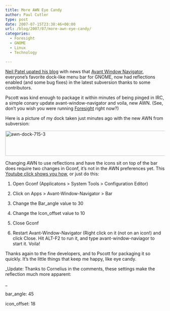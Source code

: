 ```yaml
---
title: More AWN Eye Candy
author: Paul Cutler
type: post
date: 2007-07-15T23:38:46+00:00
url: /blog/2007/07/more-awn-eye-candy/
categories:
  - Foresight
  - GNOME
  - Linux
  - Technology

---
```

[Neil Patel upated his blog][1] with news that [Avant Window Navigator][2], everyone&#8217;s favorite dock-like menu bar for GNOME, now had reflections enabled (and some bug fixes) in the latest subversion thanks to some contributors.

Pscott was kind enough to package it within minutes of being pinged in IRC, a simple conary update avant-window-navigator and voila, new AWN. (See, don&#8217;t you wish you were running [Foresight][3] right now?)

Here is a picture of my dock taken just minutes ago with the new AWN from subversion:

[<img src="https://i2.wp.com/farm2.static.flickr.com/1318/824217632_81af63350b_o.png?resize=700%2C79" width="700" height="79" alt="awn-dock-715-3" data-recalc-dims="1" />][4]

Changing AWN to use reflections and have the icons sit on top of the bar does require two changes in Gconf, it&#8217;s not in the AWN preferences yet. This [Youtube click shows you how][5], or just do this:

1. Open Gconf (Applicatons > System Tools > Configuration Editor)
  
2. Click on Apps > Avant-Window-Navigator > Bar
  
3. Change the Bar_angle value to 30
  
4. Change the Icon_offset value to 10
  
5. Close Gconf
  
6. Restart Avant-Window-Navigator (Right click on it (not on an icon!) and click Close. Hit ALT-F2 to run it, and type avant-window-naviagor to start it. Voila!

Thanks again to the fine developers, and to Pscott for packaging it so quickly. It&#8217;s the little things that keep me happy, like eye candy.

_Update: Thanks to Cornelius in the comments, these settings make the reflection much more apparent:
  
_ 
  
bar_angle: 45
  
icon_offset: 18

 [1]: http://njpatel.blogspot.com/2007/07/so-now-that-we-have-some-depth.html
 [2]: http://code.google.com/p/avant-window-navigator/
 [3]: http://www.foresightlinux.org
 [4]: http://www.flickr.com/photos/silwenae/824217632/ "Photo Sharing"
 [5]: http://www.youtube.com/watch?v=hfzKJu70U14&mode=related&search=